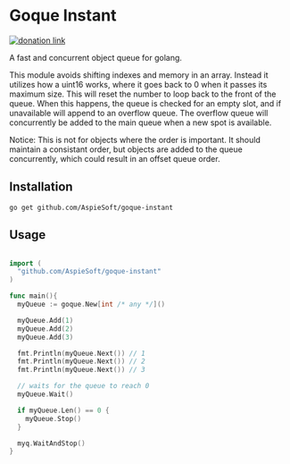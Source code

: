 # Goque Instant

[![donation link](https://img.shields.io/badge/buy%20me%20a%20coffee-paypal-blue)](https://paypal.me/shaynejrtaylor?country.x=US&locale.x=en_US)

A fast and concurrent object queue for golang.

This module avoids shifting indexes and memory in an array.
Instead it utilizes how a uint16 works, where it goes back to 0 when it passes its maximum size.
This will reset the number to loop back to the front of the queue.
When this happens, the queue is checked for an empty slot, and if unavailable will append to an overflow queue.
The overflow queue will concurrently be added to the main queue when a new spot is available.

Notice: This is not for objects where the order is important. It should maintain a consistant order, but objects are added to the queue concurrently, which could result in an offset queue order.

## Installation

```shell script
go get github.com/AspieSoft/goque-instant
```

## Usage

```go

import (
  "github.com/AspieSoft/goque-instant"
)

func main(){
  myQueue := goque.New[int /* any */]()

  myQueue.Add(1)
  myQueue.Add(2)
  myQueue.Add(3)

  fmt.Println(myQueue.Next()) // 1
  fmt.Println(myQueue.Next()) // 2
  fmt.Println(myQueue.Next()) // 3

  // waits for the queue to reach 0
  myQueue.Wait()

  if myQueue.Len() == 0 {
    myQueue.Stop()
  }

  myq.WaitAndStop()
}

```
